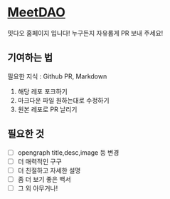 # [MeetDAO](https://meetdao.app)

밋다오 홈페이지 입니다!
누구든지 자유롭게 PR 보내 주세요!

## 기여하는 법
필요한 지식 : Github PR, Markdown
1. 해당 레포 포크하기
2. 마크다운 파일 원하는대로 수정하기
3. 원본 레포로 PR 날리기

## 필요한 것

- [ ] opengraph title,desc,image 등 변경
- [ ] 더 매력적인 구구
- [ ] 더 친절하고 자세한 설명
- [ ] 좀 더 보기 좋은 백서
- [ ] 그 외 아무거나!
